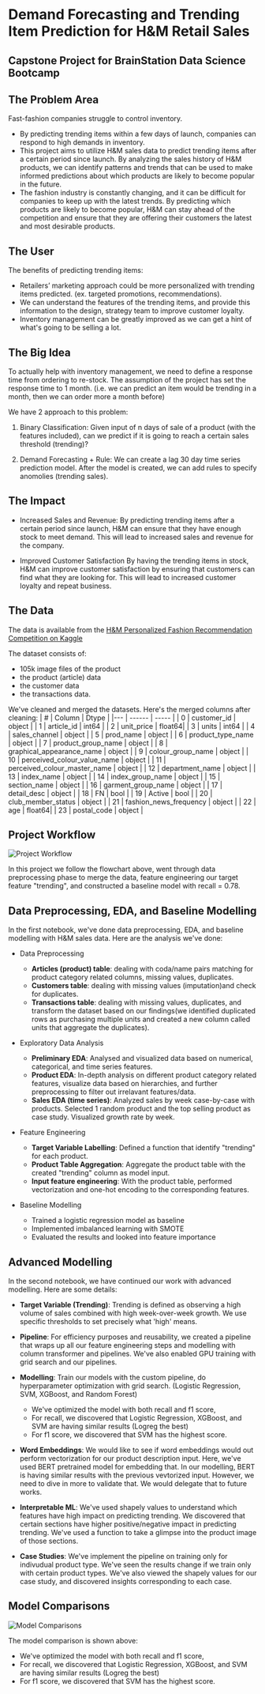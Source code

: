 # Demand Forecasting and Trending Item Prediction for H&M Retail Sales
Capstone Project for BrainStation Data Science Bootcamp
---

## The Problem Area

Fast-fashion companies struggle to control inventory. 

- By predicting trending items within a few days of launch, companies can respond to high demands in inventory. 
- This project aims to utilize H&M sales data to predict trending items after a certain period since launch. By analyzing the sales history of H&M products, we can identify patterns and trends that can be used to make informed predictions about which products are likely to become popular in the future.
- The fashion industry is constantly changing, and it can be difficult for companies to keep up with the latest trends. By predicting which products are likely to become popular, H&M can stay ahead of the competition and ensure that they are offering their customers the latest and most desirable products.

## The User

The benefits of predicting trending items:

- Retailers’ marketing approach could be more personalized with trending items predicted. (ex. targeted promotions, recommendations).
- We can understand the features of the trending items, and provide this information to the design, strategy team to improve customer loyalty.
- Inventory management can be greatly improved as we can get a hint of what's going to be selling a lot.

## The Big Idea

To actually help with inventory management, we need to define a response time from ordering to re-stock. The assumption of the project has set the response time to 1 month. (i.e. we can predict an item would be trending in a month, then we can order more a month before)

We have 2 approach to this problem:

1. Binary Classification: Given input of n days of sale of a product (with the features included), can we predict if it is going to reach a certain sales threshold (trending)?

2. Demand Forecasting + Rule: We can create a lag 30 day time series prediction model. After the model is created, we can add rules to specify anomolies (trending sales).


## The Impact

- Increased Sales and Revenue:
By predicting trending items after a certain period since launch, H&M can ensure that they have enough stock to meet demand. This will lead to increased sales and revenue for the company.

- Improved Customer Satisfaction
By having the trending items in stock, H&M can improve customer satisfaction by ensuring that customers can find what they are looking for. This will lead to increased customer loyalty and repeat business.


## The Data

The data is available from the [H&M Personalized Fashion Recommendation Competition on Kaggle](https://www.kaggle.com/competitions/h-and-m-personalized-fashion-recommendations/data?select=transactions_train.csv)

The dataset consists of:

- 105k image files of the product
- the product (article) data
- the customer data
- the transactions data.

We've cleaned and merged the datasets. Here's the merged columns after cleaning:
| #   | Column                        | Dtype  |
|---  | ------                        | -----  |
| 0   | customer_id                   | object |
| 1   | article_id                    | int64  |
| 2   | unit_price                    | float64|
| 3   | units                         | int64  |
| 4   | sales_channel                 | object |
| 5   | prod_name                     | object |
| 6   | product_type_name             | object |
| 7   | product_group_name            | object |
| 8   | graphical_appearance_name     | object |
| 9   | colour_group_name             | object |
| 10  | perceived_colour_value_name   | object |
| 11  | perceived_colour_master_name  | object |
| 12  | department_name               | object |
| 13  | index_name                    | object |
| 14  | index_group_name              | object |
| 15  | section_name                  | object |
| 16  | garment_group_name            | object |
| 17  | detail_desc                   | object |
| 18  | FN                            | bool   |
| 19  | Active                        | bool   |
| 20  | club_member_status            | object |
| 21  | fashion_news_frequency        | object |
| 22  | age                           | float64|
| 23  | postal_code                   | object |


## Project Workflow
![Project Workflow](Project_Flowchart.png)

In this project we follow the flowchart above, went through data preprocessing phase to merge the data, feature engineering our target feature "trending", and constructed a baseline model with recall = 0.78.

## Data Preprocessing, EDA, and Baseline Modelling

In the first notebook, we've done data preprocessing, EDA, and baseline modelling with H&M sales data. Here are the analysis we've done:

- Data Preprocessing
  - **Articles (product) table**: dealing with coda/name pairs matching for product category related columns, missing values, duplicates.
  - **Customers table**: dealing with missing values (imputation)and check for duplicates.
  - **Transactions table**: dealing with missing values, duplicates, and transform the dataset based on our findings(we identified duplicated rows as purchasing multiple units and created a new column called units that aggregate the duplicates).

- Exploratory Data Analysis
  - **Preliminary EDA**: Analysed and visualized data based on numerical, categorical, and time series features.
  - **Product EDA**: In-depth analysis on different product category related features, visualize data based on hierarchies, and further preprocessing to filter out irrelavant features/data.
  - **Sales EDA (time series)**: Analyzed sales by week case-by-case with products. Selected 1 random product and the top selling product as case study. Visualized growth rate by week.

- Feature Engineering
  - **Target Variable Labelling**: Defined a function that identify "trending" for each product.
  - **Product Table Aggregation**: Aggregate the product table with the created "trending" column as model input.
  - **Input feature engineering**: With the product table, performed vectorization and one-hot encoding to the corresponding features.

- Baseline Modelling
  - Trained a logistic regression model as baseline
  - Implemented imbalanced learning with SMOTE
  - Evaluated the results and looked into feature importance

## Advanced Modelling

In the second notebook, we have continued our work with advanced modelling. Here are some details:

- **Target Variable (Trending)**: Trending is defined as observing a high volume of sales combined with high week-over-week growth. We use specific thresholds to set precisely what 'high' means.

- **Pipeline**: For efficiency purposes and reusability, we created a pipeline that wraps up all our feature engineering steps and modelling with column transformer and pipelines. We've also enabled GPU training with grid search and our pipelines.

- **Modelling**: Train our models with the custom pipeline, do hyperparameter optimization with grid search. (Logistic Regression, SVM, XGBoost, and Random Forest)
    - We've optimized the model with both recall and f1 score,
    - For recall, we discovered that Logistic Regression, XGBoost, and SVM are having similar results (Logreg the best)
    - For f1 score, we discovered that SVM has the highest score.  
 
- **Word Embeddings**: We would like to see if word embeddings would out perform vectorization for our product description input. Here, we've used BERT pretrained model for embedding that. In our modelling, BERT is having similar results with the previous vevtorized input. However, we need to dive in more to validate that. We would delegate that to future works.

- **Interpretable ML**: We've used shapely values to understand which features have high impact on predicting trending. We discovered that certain sections have higher positive/negative impact in predicting trending. We've used a function to take a glimpse into the product image of those sections.

- **Case Studies**: We've implement the pipeline on training only for indivudual product type. We've seen the results change if we train only with certain product types. We've also viewed the shapely values for our case study, and discovered insights corresponding to each case.


## Model Comparisons

![Model Comparisons](model_comparison.png)

The model comparison is shown above:

- We've optimized the model with both recall and f1 score,
- For recall, we discovered that Logistic Regression, XGBoost, and SVM are having similar results (Logreg the best)
- For f1 score, we discovered that SVM has the highest score.  